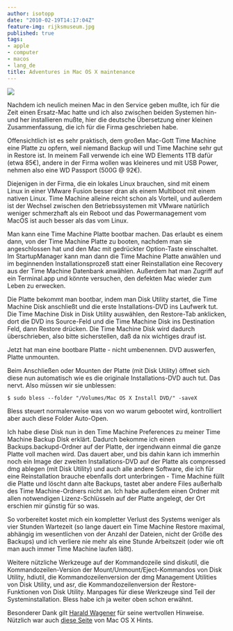 ```yaml
---
author: isotopp
date: "2010-02-19T14:17:04Z"
feature-img: rijksmuseum.jpg
published: true
tags:
- apple
- computer
- macos
- lang_de
title: Adventures in Mac OS X maintenance
---
```

![](https://blog.koehntopp.info/uploads/mbp.jpg)

Nachdem ich neulich meinen Mac in den Service geben mußte, ich für die Zeit einen Ersatz-Mac hatte und ich also zwischen beiden Systemen hin- und her installieren mußte, hier die deutsche Übersetzung einer kleinen Zusammenfassung, die ich für die Firma geschrieben habe.

Offensichtlich ist es sehr praktisch, dem großen Mac-Gott Time Machine eine Platte zu opfern, weil niemand Backup will und Time Machine sehr gut in Restore ist. In meinem Fall verwende ich eine WD Elements 1TB dafür (etwa 85€), andere in der Firma wollen was kleineres und mit USB Power, nehmen also eine WD Passport (500G @ 92€).

Diejenigen in der Firma, die ein lokales Linux brauchen, sind mit einem Linux in einer VMware Fusion besser dran als einem Multiboot mit einem nativen Linux. Time Machine alleine reicht schon als Vorteil, und außerdem ist der Wechsel zwischen den Betriebssystemen mit VMware natürlich weniger schmerzhaft als ein Reboot und das Powermanagement vom MacOS ist auch besser als das vom Linux.

Man kann eine Time Machine Platte bootbar machen. Das erlaubt es einem dann, von der Time Machine Platte zu booten, nachdem man sie angeschlossen hat und den Mac mit gedrückter Option-Taste einschaltet. Im StartupManager kann man dann die Time Machine Platte anwählen und im beginnenden Installationsprozeß statt einer Reinstallation eine Recovery aus der Time Machine Datenbank anwählen. Außerdem hat man Zugriff auf ein Terminal.app und könnte versuchen, den defekten Mac wieder zum Leben zu erwecken.

Die Platte bekommt man bootbar, indem man Disk Utility startet, die Time Machine Disk anschließt und die erste Installations-DVD ins Laufwerk tut. Die Time Machine Disk in Disk Utility auswählen, den Restore-Tab anklicken, dort die DVD ins Source-Feld und die Time Machine Disk ins Destination Feld, dann Restore drücken. Die Time Machine Disk wird dadurch überschrieben, also bitte sicherstellen, daß da nix wichtiges drauf ist.

Jetzt hat man eine bootbare Platte - nicht umbenennen. DVD auswerfen, Platte unmounten.

Beim Anschließen oder Mounten der Platte (mit Disk Utility) öffnet sich diese nun automatisch wie es die originale Installations-DVD auch tut. Das nervt. Also müssen wir sie unblessen:

```console
$ sudo bless --folder "/Volumes/Mac OS X Install DVD/" -saveX
```

Bless steuert normalerweise was von wo warum gebootet wird, kontrolliert aber auch diese Folder Auto-Open.

Ich habe diese Disk nun in den Time Machine Preferences zu meiner Time Machine Backup Disk erklärt. Dadurch bekomme ich einen Backups.backupd-Ordner auf der Platte, der irgendwann einmal die ganze Platte voll machen wird. Das dauert aber, und bis dahin kann ich immerhin noch ein Image der zweiten Installations-DVD auf der Platte als compressed dmg ablegen (mit Disk Utility) und auch alle andere Software, die ich für eine Reinstallation brauche ebenfalls dort unterbringen - Time Machine füllt die Platte und löscht dann alte Backups, tastet aber andere Files außerhalb des Time Machine-Ordners nicht an. Ich habe außerdem einen Ordner mit allen notwendigen Lizenz-Schlüsseln auf der Platte angelegt, der Ort erschien mir günstig für so was.

So vorbereitet kostet mich ein kompletter Verlust des Systems weniger als vier Stunden Wartezeit (so lange dauert ein Time Machine Restore maximal, abhängig im wesentlichen von der Anzahl der Dateien, nicht der Größe des Backups) und ich verliere nie mehr als eine Stunde Arbeitszeit (oder wie oft man auch immer Time Machine laufen läßt).

Weitere nützliche Werkzeuge auf der Kommandozeile sind diskutil, die Kommandozeilen-Version der Mount/Unmount/Eject-Kommandos von Disk Utility, hdiutil, die Kommandozeilenversion der dmg Management Utilities von Disk Utility, und asr, die Kommandozeilenversion der Restore-Funktionen von Disk Utility. Manpages für diese Werkzeuge sind Teil der Systeminstallation. Bless habe ich ja weiter oben schon erwähnt.

Besonderer Dank gilt [Harald Wagener](https://www.xing.com/profile/Harald_Wagener2) für seine wertvollen Hinweise. Nützlich war auch [diese Seite](http://www.macosxhints.com/article.php?story=2008011623365026) von Mac OS X Hints.
